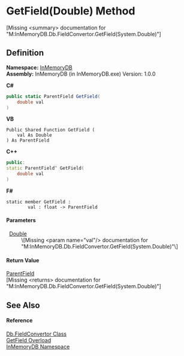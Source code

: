# GetField(Double) Method


\[Missing &lt;summary&gt; documentation for "M:InMemoryDB.Db.FieldConvertor.GetField(System.Double)"\]



## Definition
**Namespace:** <a href="InMemoryDB/Help/044e8d7f-0f94-a8b4-bd65-529f6359fdf7">InMemoryDB</a>  
**Assembly:** InMemoryDB (in InMemoryDB.exe) Version: 1.0.0

**C#**
``` C#
public static ParentField GetField(
	double val
)
```
**VB**
``` VB
Public Shared Function GetField ( 
	val As Double
) As ParentField
```
**C++**
``` C++
public:
static ParentField^ GetField(
	double val
)
```
**F#**
``` F#
static member GetField : 
        val : float -> ParentField 
```



#### Parameters
<dl><dt>  <a href="InMemoryDB/Help/https://learn.microsoft.com/dotnet/api/system.double" target="_blank" rel="noopener noreferrer">Double</a></dt><dd>\[Missing &lt;param name="val"/&gt; documentation for "M:InMemoryDB.Db.FieldConvertor.GetField(System.Double)"\]</dd></dl>

#### Return Value
<a href="InMemoryDB/Help/5461e5eb-5405-4cba-b818-6e7fd22b84dd">ParentField</a>  
\[Missing &lt;returns&gt; documentation for "M:InMemoryDB.Db.FieldConvertor.GetField(System.Double)"\]

## See Also


#### Reference
<a href="InMemoryDB/Help/4fbc5763-f72d-71a7-e56d-5031feba9090">Db.FieldConvertor Class</a>  
<a href="InMemoryDB/Help/d0471142-7898-ad3d-368c-18a14307a12e">GetField Overload</a>  
<a href="InMemoryDB/Help/044e8d7f-0f94-a8b4-bd65-529f6359fdf7">InMemoryDB Namespace</a>  
